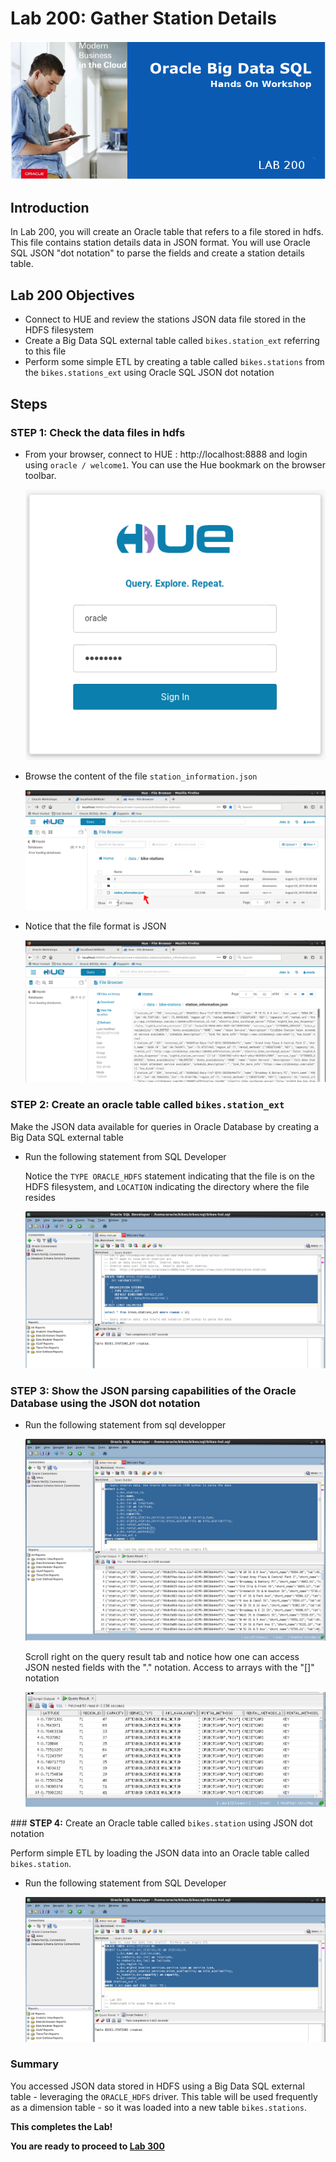# Lab 200: Gather Station Details

  ![](images/200/Title-200.png)
  

## Introduction

In Lab 200, you will create an Oracle table that refers to a file stored in hdfs. This file contains station details data in JSON format. You will use Oracle SQL JSON "dot notation" to parse the fields and create a station details table.

## Lab 200 Objectives

- Connect to HUE and review the stations JSON data file stored in the HDFS filesystem
- Create a Big Data SQL external table called `bikes.station_ext` referring to this file
- Perform some simple ETL by creating a table called `bikes.stations` from the `bikes.stations_ext` using Oracle SQL JSON dot notation

## Steps

### **STEP 1:** Check the data files in hdfs

 * From your browser, connect to HUE : http://localhost:8888 and login using `oracle / welcome1`.  You can use the Hue bookmark on the browser toolbar.
 
    ![](images/200/001.png)
 
* Browse the content of the file `station_information.json`

    ![](images/200/002.png)

* Notice that the file format is JSON

    ![](images/200/003.png)


### **STEP 2:** Create an oracle table called `bikes.station_ext`
Make the JSON data available for queries in Oracle Database by creating a Big Data SQL external table
* Run the following statement from SQL Developer 

    Notice the `TYPE ORACLE_HDFS` statement indicating that the file is on the HDFS filesystem, and `LOCATION` indicating the directory where the file resides

    ![](images/200/004.png)

### **STEP 3:** Show the JSON parsing capabilities of the Oracle Database using the JSON dot notation

* Run the following statement from sql developper

    ![](images/200/005.png)

    Scroll right on the query result tab and notice how one can access JSON nested fields with the "." notation.  Access to arrays with the "[]" notation

    ![](images/200/006.png)

### **STEP 4:** Create an Oracle table called `bikes.station` using JSON dot notation 

Perform simple ETL by loading the JSON data into an Oracle table called `bikes.station`.
* Run the following statement from SQL Developer

    ![](images/200/007.png)

### Summary
You accessed JSON data stored in HDFS using a Big Data SQL external table - leveraging the `ORACLE_HDFS` driver.  This table will be used frequently as a dimension table - so it was loaded into a new table `bikes.stations`.

**This completes the Lab!**

**You are ready to proceed to [Lab 300](LabGuide300.md)**
